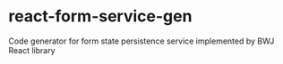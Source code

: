 # react-form-service-gen
Code generator for form state persistence service implemented by BWJ React library
